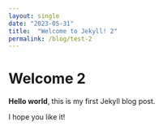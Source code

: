 ```yaml
---
layout: single
date: "2023-05-31"
title:  "Welcome to Jekyll! 2"
permalink: /blog/test-2
---
```


# Welcome 2

**Hello world**, this is my first Jekyll blog post.

I hope you like it!